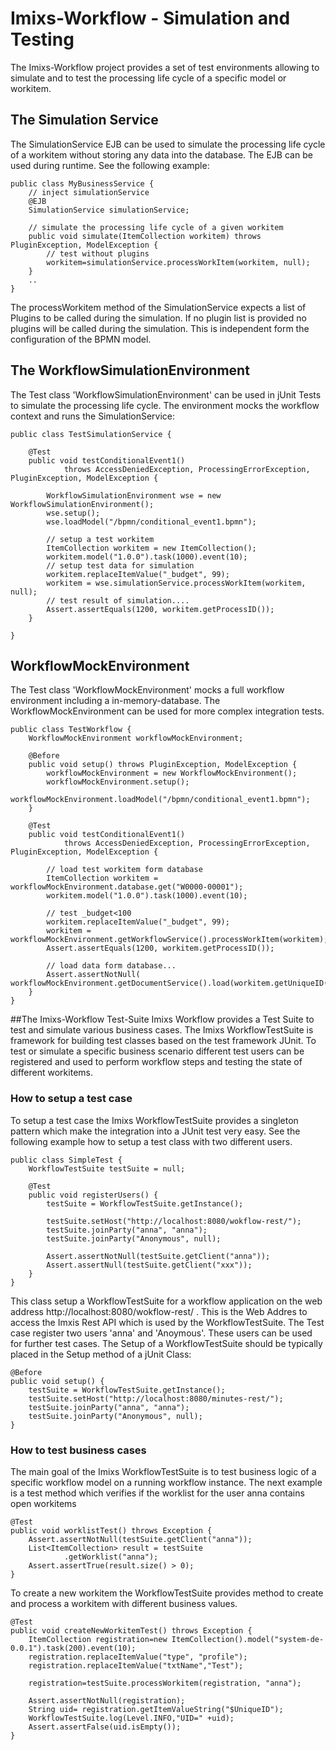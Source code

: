 # Imixs-Workflow - Simulation and Testing

The Imixs-Workflow project provides a set of test environments allowing to simulate and to test the processing life cycle of a specific model or workitem. 

## The Simulation Service

The SimulationService EJB can be used to simulate the processing life cycle of a workitem without storing any data into the database. The EJB can be used during runtime. See the following example: 

	public class MyBusinessService {	
		// inject simulationService
		@EJB 
		SimulationService simulationService;
		
		// simulate the processing life cycle of a given workitem
		public void simulate(ItemCollection workitem) throws PluginException, ModelException {		
			// test without plugins
			workitem=simulationService.processWorkItem(workitem, null);
		}		
		..
	}
	
The processWorkitem method of the SimulationService expects a list of Plugins to be called during the simulation. If no plugin list is provided no plugins will be called during the simulation. This is independent form the configuration of the BPMN model. 

## The WorkflowSimulationEnvironment

The Test class 'WorkflowSimulationEnvironment' can be used in jUnit Tests to simulate the processing life cycle. The environment mocks the workflow context and runs the SimulationService:


	public class TestSimulationService { 
	
		@Test
		public void testConditionalEvent1()
				throws AccessDeniedException, ProcessingErrorException, PluginException, ModelException {
	
			WorkflowSimulationEnvironment wse = new WorkflowSimulationEnvironment();
			wse.setup();
			wse.loadModel("/bpmn/conditional_event1.bpmn");
	
			// setup a test workitem
			ItemCollection workitem = new ItemCollection();
			workitem.model("1.0.0").task(1000).event(10);
			// setup test data for simulation
			workitem.replaceItemValue("_budget", 99);
			workitem = wse.simulationService.processWorkItem(workitem, null);
			// test result of simulation....
			Assert.assertEquals(1200, workitem.getProcessID());
		}
	
	}



## WorkflowMockEnvironment

The Test class 'WorkflowMockEnvironment' mocks a full workflow environment including a in-memory-database. The WorkflowMockEnvironment can be used for more complex integration tests. 

	
	public class TestWorkflow {
		WorkflowMockEnvironment workflowMockEnvironment;
	
		@Before
		public void setup() throws PluginException, ModelException {
			workflowMockEnvironment = new WorkflowMockEnvironment();
			workflowMockEnvironment.setup();
			workflowMockEnvironment.loadModel("/bpmn/conditional_event1.bpmn");
		}
	
		@Test
		public void testConditionalEvent1()
				throws AccessDeniedException, ProcessingErrorException, PluginException, ModelException {
	
			// load test workitem form database
			ItemCollection workitem = workflowMockEnvironment.database.get("W0000-00001");
			workitem.model("1.0.0").task(1000).event(10);
	
			// test _budget<100
			workitem.replaceItemValue("_budget", 99);
			workitem = workflowMockEnvironment.getWorkflowService().processWorkItem(workitem);
			Assert.assertEquals(1200, workitem.getProcessID());
	
			// load data form database...
			Assert.assertNotNull( workflowMockEnvironment.getDocumentService().load(workitem.getUniqueID())
		}
	}

##The Imixs-Workflow Test-Suite
Imixs Workflow provides a Test Suite to test and simulate various business cases. The Imixs WorkflowTestSuite is framework for building test classes based on the  test framework JUnit. To test or simulate a specific business scenario  different test users can be registered and used to perform workflow steps and testing the state of different workitems. 
 

### How to setup a test case
To setup a test case the Imixs WorkflowTestSuite provides a singleton pattern   which make the integration into a JUnit test very easy.  See the following example how to setup a test class with two different users.
  
	public class SimpleTest {
		WorkflowTestSuite testSuite = null;
	
		@Test
		public void registerUsers() {
			testSuite = WorkflowTestSuite.getInstance();
	
			testSuite.setHost("http://localhost:8080/wokflow-rest/");
			testSuite.joinParty("anna", "anna");
			testSuite.joinParty("Anonymous", null);
			
			Assert.assertNotNull(testSuite.getClient("anna"));
			Assert.assertNull(testSuite.getClient("xxx"));
		}
	}  

This class setup a WorkflowTestSuite for a workflow application on the web address
 http://localhost:8080/wokflow-rest/ . This is the Web Addres to access the Imxis Rest API which is used by the WorkflowTestSuite. The Test case register two users 'anna' and 'Anoymous'. These users can be used for further test cases. The Setup of a WorkflowTestSuite should be typically placed in the Setup method  of a jUnit Class:
 
	@Before
	public void setup() {
		testSuite = WorkflowTestSuite.getInstance();
		testSuite.setHost("http://localhost:8080/minutes-rest/");
		testSuite.joinParty("anna", "anna");
		testSuite.joinParty("Anonymous", null);
	}
 
### How to test business cases
The main goal of the Imixs WorkflowTestSuite is to test business logic of a specific workflow model on a running workflow instance. The next example is a test method which verifies if the worklist for the user anna  contains open workitems

	@Test
	public void worklistTest() throws Exception {
		Assert.assertNotNull(testSuite.getClient("anna"));
		List<ItemCollection> result = testSuite
				.getWorklist("anna");
		Assert.assertTrue(result.size() > 0);
	}
  
To create a new workitem the  WorkflowTestSuite provides method to create and process  a workitem with different business values. 
 
	@Test
	public void createNewWorkitemTest() throws Exception {
	 	ItemCollection registration=new ItemCollection().model("system-de-0.0.1").task(200).event(10);
		registration.replaceItemValue("type", "profile");
		registration.replaceItemValue("txtName","Test");

		registration=testSuite.processWorkitem(registration, "anna");

		Assert.assertNotNull(registration);
		String uid= registration.getItemValueString("$UniqueID");
		WorkflowTestSuite.log(Level.INFO,"UID=" +uid);
		Assert.assertFalse(uid.isEmpty());
	}
 
  
  